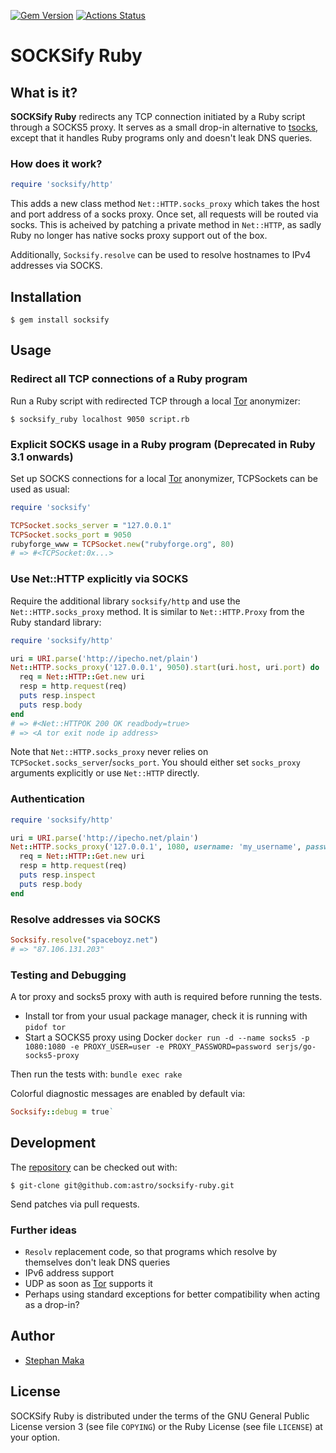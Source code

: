 [![Gem Version](https://badge.fury.io/rb/socksify.svg)](https://badge.fury.io/rb/socksify)
[![Actions Status](https://github.com/astro/socksify-ruby/workflows/CI/badge.svg?branch=master)](https://github.com/astro/socksify-ruby/actions?query=workflow%3ACI)

SOCKSify Ruby
=============

What is it?
-----------

**SOCKSify Ruby** redirects any TCP connection initiated by a Ruby script through a SOCKS5 proxy. It serves as a small drop-in alternative to [tsocks](http://tsocks.sourceforge.net/), except that it handles Ruby programs only and doesn't leak DNS queries.

### How does it work?

```rb
require 'socksify/http'
```
This adds a new class method `Net::HTTP.socks_proxy` which takes the host and port address of a socks proxy. Once set, all requests will be routed via socks. This is acheived by patching a private method in `Net::HTTP`, as sadly Ruby no longer has native socks proxy support out of the box.

Additionally, `Socksify.resolve` can be used to resolve hostnames to IPv4 addresses via SOCKS.

Installation
------------

`$ gem install socksify`

Usage
-----

### Redirect all TCP connections of a Ruby program

Run a Ruby script with redirected TCP through a local [Tor](https://www.torproject.org/) anonymizer:

`$ socksify_ruby localhost 9050 script.rb`

### Explicit SOCKS usage in a Ruby program (Deprecated in Ruby 3.1 onwards)

Set up SOCKS connections for a local [Tor](https://www.torproject.org/) anonymizer, TCPSockets can be used as usual:

```rb
require 'socksify'

TCPSocket.socks_server = "127.0.0.1"
TCPSocket.socks_port = 9050
rubyforge_www = TCPSocket.new("rubyforge.org", 80)
# => #<TCPSocket:0x...>
```

### Use Net::HTTP explicitly via SOCKS

Require the additional library `socksify/http` and use the `Net::HTTP.socks_proxy` method. It is similar to `Net::HTTP.Proxy` from the Ruby standard library:
```rb
require 'socksify/http'

uri = URI.parse('http://ipecho.net/plain')
Net::HTTP.socks_proxy('127.0.0.1', 9050).start(uri.host, uri.port) do |http|
  req = Net::HTTP::Get.new uri
  resp = http.request(req)
  puts resp.inspect
  puts resp.body
end
# => #<Net::HTTPOK 200 OK readbody=true>
# => <A tor exit node ip address>
```
Note that `Net::HTTP.socks_proxy` never relies on `TCPSocket.socks_server`/`socks_port`. You should either set `socks_proxy` arguments explicitly or use `Net::HTTP` directly.

### Authentication
```rb
require 'socksify/http'

uri = URI.parse('http://ipecho.net/plain')
Net::HTTP.socks_proxy('127.0.0.1', 1080, username: 'my_username', password: 'my_pwd').start(uri.host, uri.port) do |http|
  req = Net::HTTP::Get.new uri
  resp = http.request(req)
  puts resp.inspect
  puts resp.body
end
```

### Resolve addresses via SOCKS
```rb
Socksify.resolve("spaceboyz.net")
# => "87.106.131.203"
```

### Testing and Debugging

A tor proxy and socks5 proxy with auth is required before running the tests. 
* Install tor from your usual package manager, check it is running with `pidof tor`
* Start a SOCKS5 proxy using Docker `docker run -d --name socks5 -p 1080:1080 -e PROXY_USER=user -e PROXY_PASSWORD=password serjs/go-socks5-proxy`

Then run the tests with:
`bundle exec rake`

Colorful diagnostic messages are enabled by default via:
```rb
Socksify::debug = true`
```
Development
-----------

The [repository](https://github.com/astro/socksify-ruby/) can be checked out with:

`$ git-clone git@github.com:astro/socksify-ruby.git`

Send patches via pull requests.

### Further ideas

*   `Resolv` replacement code, so that programs which resolve by themselves don't leak DNS queries
*   IPv6 address support
*   UDP as soon as [Tor](https://www.torproject.org/) supports it
*   Perhaps using standard exceptions for better compatibility when acting as a drop-in?

Author
------

*   [Stephan Maka](mailto:stephan@spaceboyz.net)

License
-------

SOCKSify Ruby is distributed under the terms of the GNU General Public License version 3 (see file `COPYING`) or the Ruby License (see file `LICENSE`) at your option.
